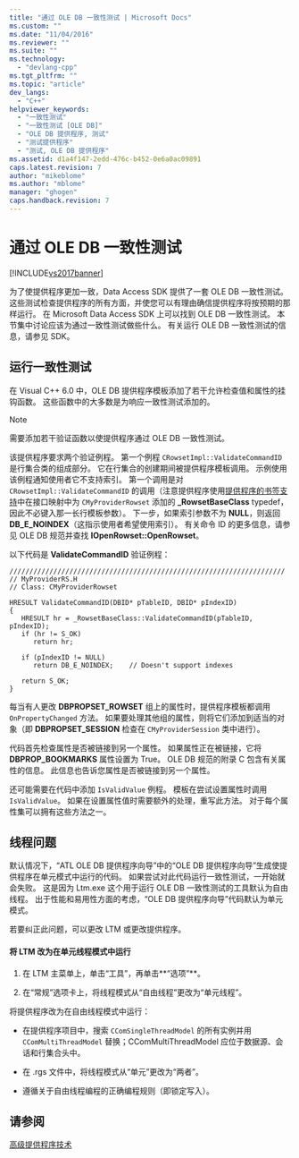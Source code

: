 ```yaml
---
title: "通过 OLE DB 一致性测试 | Microsoft Docs"
ms.custom: ""
ms.date: "11/04/2016"
ms.reviewer: ""
ms.suite: ""
ms.technology: 
  - "devlang-cpp"
ms.tgt_pltfrm: ""
ms.topic: "article"
dev_langs: 
  - "C++"
helpviewer_keywords: 
  - "一致性测试"
  - "一致性测试 [OLE DB]"
  - "OLE DB 提供程序, 测试"
  - "测试提供程序"
  - "测试, OLE DB 提供程序"
ms.assetid: d1a4f147-2edd-476c-b452-0e6a0ac09891
caps.latest.revision: 7
author: "mikeblome"
ms.author: "mblome"
manager: "ghogen"
caps.handback.revision: 7
---
```

# 通过 OLE DB 一致性测试
[!INCLUDE[vs2017banner](../../assembler/inline/includes/vs2017banner.md)]

为了使提供程序更加一致，Data Access SDK 提供了一套 OLE DB 一致性测试。  这些测试检查提供程序的所有方面，并使您可以有理由确信提供程序将按预期的那样运行。  在 Microsoft Data Access SDK 上可以找到 OLE DB 一致性测试。  本节集中讨论应该为通过一致性测试做些什么。  有关运行 OLE DB 一致性测试的信息，请参见 SDK。  
  
## 运行一致性测试  
 在 Visual C\+\+ 6.0 中，OLE DB 提供程序模板添加了若干允许检查值和属性的挂钩函数。  这些函数中的大多数是为响应一致性测试添加的。  
  
> [!NOTE]
>  需要添加若干验证函数以使提供程序通过 OLE DB 一致性测试。  
  
 该提供程序要求两个验证例程。  第一个例程 `CRowsetImpl::ValidateCommandID` 是行集合类的组成部分。  它在行集合的创建期间被提供程序模板调用。  示例使用该例程通知使用者它不支持索引。  第一个调用是对 `CRowsetImpl::ValidateCommandID` 的调用（注意提供程序使用[提供程序的书签支持](../../data/oledb/provider-support-for-bookmarks.md)中在接口映射中为 `CMyProviderRowset` 添加的 **\_RowsetBaseClass** typedef，因此不必键入那一长行模板参数）。  下一步，如果索引参数不为 **NULL**，则返回 **DB\_E\_NOINDEX**（这指示使用者希望使用索引）。  有关命令 ID 的更多信息，请参见 OLE DB 规范并查找 **IOpenRowset::OpenRowset**。  
  
 以下代码是 **ValidateCommandID** 验证例程：  
  
```  
/////////////////////////////////////////////////////////////////////  
// MyProviderRS.H  
// Class: CMyProviderRowset   
  
HRESULT ValidateCommandID(DBID* pTableID, DBID* pIndexID)  
{  
   HRESULT hr = _RowsetBaseClass::ValidateCommandID(pTableID, pIndexID);  
   if (hr != S_OK)  
      return hr;  
  
   if (pIndexID != NULL)  
      return DB_E_NOINDEX;    // Doesn't support indexes  
  
   return S_OK;  
}  
```  
  
 每当有人更改 **DBPROPSET\_ROWSET** 组上的属性时，提供程序模板都调用 `OnPropertyChanged` 方法。  如果要处理其他组的属性，则将它们添加到适当的对象（即 **DBPROPSET\_SESSION** 检查在 `CMyProviderSession` 类中进行）。  
  
 代码首先检查属性是否被链接到另一个属性。  如果属性正在被链接，它将 **DBPROP\_BOOKMARKS** 属性设置为 True。  OLE DB 规范的附录 C 包含有关属性的信息。  此信息也告诉您属性是否被链接到另一个属性。  
  
 还可能需要在代码中添加 `IsValidValue` 例程。  模板在尝试设置属性时调用 `IsValidValue`。  如果在设置属性值时需要额外的处理，重写此方法。  对于每个属性集可以拥有这些方法之一。  
  
## 线程问题  
 默认情况下，“ATL OLE DB 提供程序向导”中的“OLE DB 提供程序向导”生成使提供程序在单元模式中运行的代码。  如果尝试对此代码运行一致性测试，一开始就会失败。  这是因为 Ltm.exe 这个用于运行 OLE DB 一致性测试的工具默认为自由线程。  出于性能和易用性方面的考虑，“OLE DB 提供程序向导”代码默认为单元模式。  
  
 若要纠正此问题，可以更改 LTM 或更改提供程序。  
  
#### 将 LTM 改为在单元线程模式中运行  
  
1.  在 LTM 主菜单上，单击“工具”，再单击**“选项”**。  
  
2.  在“常规”选项卡上，将线程模式从“自由线程”更改为“单元线程”。  
  
 将提供程序改为在自由线程模式中运行：  
  
-   在提供程序项目中，搜索 `CComSingleThreadModel` 的所有实例并用 `CComMultiThreadModel` 替换；CComMultiThreadModel 应位于数据源、会话和行集合头中。  
  
-   在 .rgs 文件中，将线程模式从“单元”更改为“两者”。  
  
-   遵循关于自由线程编程的正确编程规则（即锁定写入）。  
  
## 请参阅  
 [高级提供程序技术](../../data/oledb/advanced-provider-techniques.md)